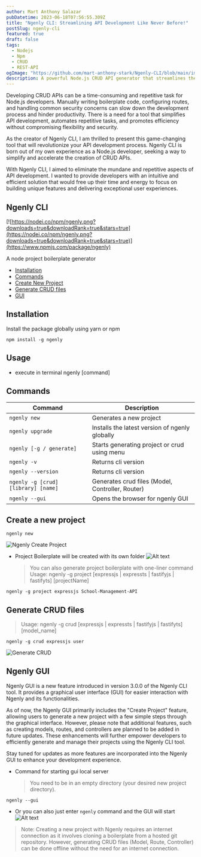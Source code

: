 ```yaml
---
author: Mart Anthony Salazar
pubDatetime: 2023-06-18T07:56:55.309Z
title: "Ngenly CLI: Streamlining API Development Like Never Before!"
postSlug: ngenly-cli
featured: true
draft: false
tags:
  - Nodejs
  - Npm
  - CRUD
  - REST-API
ogImage: "https://github.com/mart-anthony-stark/Ngenly-CLI/blob/main/image-3.png?raw=true"
description: A powerful Node.js CRUD API generator that streamlines the development process by automating the creation of CRUD operations, enabling developers to focus on other aspects of their projects.
---
```


Developing CRUD APIs can be a time-consuming and repetitive task for Node.js developers. Manually writing boilerplate code, configuring routes, and handling common security concerns can slow down the development process and hinder productivity. There is a need for a tool that simplifies API development, automates repetitive tasks, and promotes efficiency without compromising flexibility and security.

As the creator of Ngenly CLI, I am thrilled to present this game-changing tool that will revolutionize your API development process. Ngenly CLI is born out of my own experience as a Node.js developer, seeking a way to simplify and accelerate the creation of CRUD APIs.

With Ngenly CLI, I aimed to eliminate the mundane and repetitive aspects of API development. I wanted to provide developers with an intuitive and efficient solution that would free up their time and energy to focus on building unique features and delivering exceptional user experiences.

## Ngenly CLI

[![https://nodei.co/npm/ngenly.png?downloads=true&downloadRank=true&stars=true](https://nodei.co/npm/ngenly.png?downloads=true&downloadRank=true&stars=true)](https://www.npmjs.com/package/ngenly)

A node project boilerplate generator

- [Installation](#installation)
- [Commands](#commands)
- [Create New Project](#create-a-new-project)
- [Generate CRUD files](#generate-crud-files)
- [GUI](#ngenly-gui)

## Installation

Install the package globally using yarn or npm

```console
npm install -g ngenly
```

## Usage

- execute in terminal
  ngenly [command]

## Commands

| Command                             | Description                                      |
| ----------------------------------- | ------------------------------------------------ |
| `ngenly new`                        | Generates a new project                          |
| `ngenly upgrade`                    | Installs the latest version of ngenly globally   |
| `ngenly [-g / generate]`            | Starts generating project or crud using menu     |
| `ngenly -v`                         | Returns cli version                              |
| `ngenly --version`                  | Returns cli version                              |
| `ngenly -g [crud] [library] [name]` | Generates crud files (Model, Controller, Router) |
| `ngenly --gui`                      | Opens the browser for ngenly GUI                 |

## Create a new project

```console
ngenly new
```

![Ngenly Create Project](https://github.com/mart-anthony-stark/Ngenly-CLI/blob/main/image-1.png?raw=true)

- Project Boilerplate will be created with its own folder
  ![Alt text](https://github.com/mart-anthony-stark/Ngenly-CLI/blob/main/image-2.png?raw=true)
  > You can also generate project boilerplate with one-liner command
  > Usage: ngenly -g project [expressjs | expressts | fastifyjs | fastifyts] [projectName]

```console
ngenly -g project expressjs School-Management-API
```

## Generate CRUD files

> Usage: ngenly -g crud [expressjs | expressts | fastifyjs | fastifyts] [model_name]

```
ngenly -g crud expressjs user
```

![Generate CRUD](https://github.com/mart-anthony-stark/Ngenly-CLI/blob/main/image.png?raw=true)

## Ngenly GUI

Ngenly GUI is a new feature introduced in version 3.0.0 of the Ngenly CLI tool. It provides a graphical user interface (GUI) for easier interaction with Ngenly and its functionalities.

As of now, the Ngenly GUI primarily includes the "Create Project" feature, allowing users to generate a new project with a few simple steps through the graphical interface. However, please note that additional features, such as creating models, routes, and controllers are planned to be added in future updates. These enhancements will further empower developers to efficiently generate and manage their projects using the Ngenly CLI tool.

Stay tuned for updates as more features are incorporated into the Ngenly GUI to enhance your development experience.

- Command for starting gui local server
  > You need to be in an empty directory (your desired new project directory).

```
ngenly --gui
```

- Or you can also just enter `ngenly` command and the GUI will start
  ![Alt text](https://github.com/mart-anthony-stark/Ngenly-CLI/blob/main/image-3.png?raw=true)

> Note: Creating a new project with Ngenly requires an internet connection as it involves cloning a boilerplate from a hosted git repository. However, generating CRUD files (Model, Route, Controller) can be done offline without the need for an internet connection.
